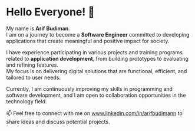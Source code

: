 # Hello Everyone! 👋

My name is **Arif Budiman**.<br>
I am on a journey to become a **Software Engineer** committed to developing applications that create meaningful and positive impact for society.<br>

I have experience participating in various projects and training programs related to **application development**, from building prototypes to evaluating and refining features.  
My focus is on delivering digital solutions that are functional, efficient, and tailored to user needs.<br>

Currently, I am continuously improving my skills in programming and software development, and I am open to collaboration opportunities in the technology field.<br>

📫 Feel free to connect with me on www.linkedin.com/in/arifbudimann to share ideas and discuss potential projects. 
